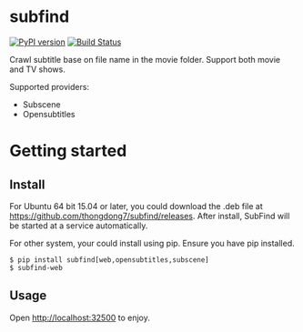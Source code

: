 # subfind

[![PyPI version](https://badge.fury.io/py/subfind.svg)](https://badge.fury.io/py/subfind)
[![Build Status](https://travis-ci.org/thongdong7/subfind.svg?branch=master)](https://travis-ci.org/thongdong7/subfind)

Crawl subtitle base on file name in the movie folder. Support both movie and TV shows.

Supported providers:

* Subscene
* Opensubtitles

# Getting started

## Install

For Ubuntu 64 bit 15.04 or later, you could download the .deb file at https://github.com/thongdong7/subfind/releases. After install, SubFind will be started at a service automatically.

For other system, your could install using pip. Ensure you have pip installed.

```
$ pip install subfind[web,opensubtitles,subscene]
$ subfind-web
```

## Usage

Open [http://localhost:32500](http://localhost:32500) to enjoy.

